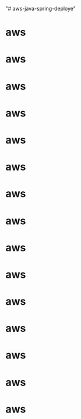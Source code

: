 "# aws-java-spring-deploye" 
# aws
# aws
# aws
# aws
# aws
# aws
# aws
# aws
# aws
# aws
# aws
# aws
# aws
# aws
# aws
